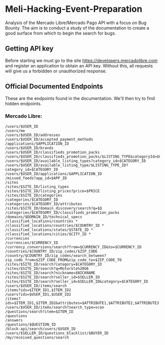 # Meli-Hacking-Event-Preparation
Analysis of the Mercado Libre/Mercado Pago API with a focus on Bug Bounty. The aim is to conduct a study of the documentation to create a good surface from which to begin the search for bugs.

## Getting API key
Before starting we must go to the site https://developers.mercadolibre.com  and register an application to obtain an API key. Without this, all requests will give us a forbidden or unauthorized response.

## Official Documented Endpoints
These are the endpoints found in the documentation. We'll then try to find hidden endpoints.
### Mercado Libre:
```
/users/$USER_ID
/users/me
/users/$USER_ID/addresses
/users/$USER_ID/accepted_payment_methods
/applications/$APPLICATION_ID
/users/$USER_ID/brands
/users/$USER_ID/classifieds_promotion_packs
/users/$USER_ID/classifieds_promotion_packs/$LISTING_TYPE&categoryId=$CATEGORY_ID
/users/$USER_ID/available_listing_types?category_id=$CATEGORY_ID
/users/$USER_ID/available_listing_type/$LISTING_TYPE_ID?category_id=$CATEGORY_ID
/users/$USER_ID/applications/$APPLICATION_ID
/missed_feeds?app_id=$APP_ID
/sites
/sites/$SITE_ID/listing_types
/sites/$SITE_ID/listing_prices?price=$PRICE
/sites/$SITE_ID/categories
/categories/$CATEGORY_ID
/categories/$CATEGORY_ID/attributes
/sites/$SITE_ID/domain_discovery/search?q=$Q
/categories/$CATEGORY_ID/classifieds_promotion_packs
/domains/$DOMAIN_ID/technical_specs
/classified_locations/countries *
/classified_locations/countries/$COUNTRY_ID *
/classified_locations/states/$STATE_ID *
/classified_locations/cities/$CITY_ID *
/currencies
/currencies/$CURRENCY_ID
/currency_conversions/search?from=$CURRENCY_ID&to=$CURRENCY_ID
/countries/$COUNTRY_ID/zip_codes/$ZIP_CODE
/country/$COUNTRY_ID/zip_codes/search_between?zip_code_from=$ZIP_CODE_FROM&zip_code_to=$ZIP_CODE_TO
/sites/$SITE_ID/search?category=$CATEGORY_ID
/sites/$SITE_ID/search?q=Motorola%20G6
/sites/$SITE_ID/search?nickname=$NICKNAME
/sites/$SITE_ID/search?seller_id=$SELLER_ID
/sites/$SITE_ID/search?seller_id=$SELLER_ID&category=$CATEGORY_ID
/users/$USER_ID/items/search
/items?ids=$ITEM_ID1,$ITEM_ID2
/users?ids=$USER_ID1,$USER_ID2
/items?ids=$ITEM_ID1,$ITEM_ID2&attributes=$ATTRIBUTE1,$ATTRIBUTE2,$ATTRIBUTE3
/users/$USER_ID/items/search?search_type=scan
/questions/search?item=$ITEM_ID
/questions
/answers
/questions/$QUESTION_ID
/block-api/search/users/$USER_ID
/users/$SELLER_ID/questions_blacklist/$BUYER_ID
/my/received_questions/search
```

